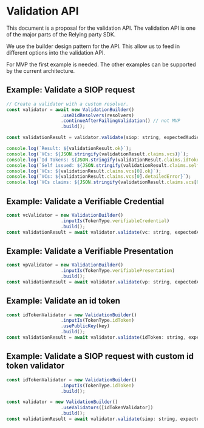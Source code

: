 # Validation API
This document is a proposal for the validation API. The validation API is one of the major parts of the 
Relying party SDK.

We use the builder design pattern for the API. This allow us to feed in different options into the validation API.

For MVP the first example is needed. The other examples can be supported by the current architecture.

## Example: Validate a SIOP request
```javascript
// Create a validator with a custom resolver.
const validator = await new ValidationBuilder()
                    .useDidResolvers(resolvers)
                    .continueAfterFailingValidation() // not MVP
                    .build();

const validationResult = validator.validate(siop: string, expectedAudience: string, expectedIssuer: string);

console.log(`Result: ${validationResult.ok}`);
console.log(`VCs: ${JSON.stringify(validationResult.claims.vcs)}`);
console.log(`Id Tokens: ${JSON.stringify(validationResult.claims.idTokens)}`);
console.log(`Self issued: ${JSON.stringify(validationResult.claims.selfIssued)}`);
console.log(`VCs: ${validationResult.claims.vcs[0].ok}`);
console.log(`VCs: ${validationResult.claims.vcs[0].detailedError}`);
console.log(`VCs claims: ${JSON.stringify(validationResult.claims.vcs[0].vc)}`);
```


## Example: Validate a Verifiable Credential

```javascript
const vcValidator = new ValidationBuilder()
                    .inputIs(TokenType.verifiableCredential)
                    .build();
const validationResult = await validator.validate(vc: string, expectedAudience: string, expectedIssuers: string[]);
```

## Example: Validate a Verifiable Presentation
```javascript
const vpValidator = new ValidationBuilder()
                    .inputIs(TokenType.verifiablePresentation)
                    .build();
const validationResult = await validator.validate(vp: string, expectedAudience: string, expectedIssuer: string);
```

## Example: Validate an id token
```javascript
const idTokenValidator = new ValidationBuilder()
                    .inputIs(TokenType.idToken)
                    .usePublicKey(key)
                    .build();
const validationResult = await validator.validate(idToken: string, expectedAudience: string, expectedIssuers: string[]);
```

## Example: Validate a SIOP request with custom id token validator
```javascript
const idTokenValidator = new ValidationBuilder()
                    .inputIs(TokenType.idToken)
                    .build();

const validator = new ValidationBuilder()
                    .useValidators([idTokenValidator])
                    .build();
const validationResult = await validator.validate(siop: string, expectedAudience: string, expectedIssuer: string);
```

